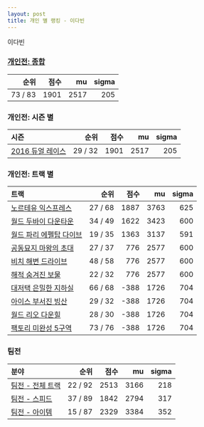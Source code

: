 ```yaml
---
layout: post
title: 개인 별 랭킹 - 이다빈
---
```


이다빈

### [개인전: 종합](../singles-full)

| 순위 | 점수 | mu | sigma |
|---:|---:|---:|---:|
| 73 / 83 | 1901 | 2517 | 205 |

### 개인전: 시즌 별

| 시즌 | 순위 | 점수 | mu | sigma |
|:---|---:|---:|---:|---:|
| [2016 듀얼 레이스](../singles-s2016_1) | 29 / 32 | 1901 | 2517 | 205 |

### 개인전: 트랙 별

| 트랙 | 순위 | 점수 | mu | sigma |
|:---|---:|---:|---:|---:|
| [노르테유 익스프레스](../noex) | 27 / 68 | 1887 | 3763 | 625 |
| [월드 두바이 다운타운](../dubai) | 34 / 49 | 1622 | 3423 | 600 |
| [월드 파리 에펠탑 다이브](../eifel) | 19 / 35 | 1363 | 3137 | 591 |
| [공동묘지 마왕의 초대](../mawang) | 27 / 37 | 776 | 2577 | 600 |
| [비치 해변 드라이브](../haebyun) | 48 / 58 | 776 | 2577 | 600 |
| [해적 숨겨진 보물](../haesumbo) | 22 / 32 | 776 | 2577 | 600 |
| [대저택 은밀한 지하실](../jeotaek) | 66 / 68 | -388 | 1726 | 704 |
| [아이스 부서진 빙산](../boobing) | 29 / 32 | -388 | 1726 | 704 |
| [월드 리오 다운힐](../rio) | 28 / 30 | -388 | 1726 | 704 |
| [팩토리 미완성 5구역](../district5) | 73 / 76 | -388 | 1726 | 704 |

### 팀전

| 분야 | 순위 | 점수 | mu | sigma |
|:---|---:|---:|---:|---:|
| [팀전 - 전체 트랙](../team-full) | 22 / 92 | 2513 | 3166 | 218 |
| [팀전 - 스피드](../team-speed) | 37 / 89 | 1842 | 2794 | 317 |
| [팀전 - 아이템](../team-item) | 15 / 87 | 2329 | 3384 | 352 |
